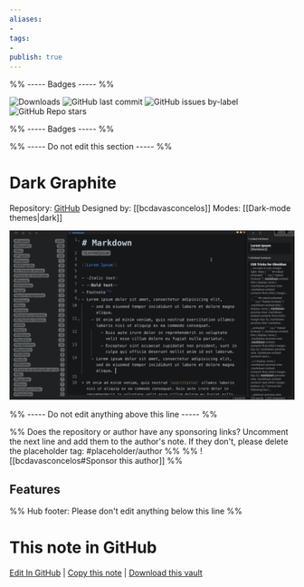 ```yaml
---
aliases:
- 
tags: 
- 
publish: true
---
```


%% ----- Badges ----- %%

![Downloads](https://img.shields.io/badge/downloads-6590-573E7A?style=for-the-badge&logo=)
![GitHub last commit](https://img.shields.io/github/last-commit/bcdavasconcelos/Obsidian-Graphite?color=573E7A&label=last%20update&logo=github&style=for-the-badge)
![GitHub issues by-label](https://img.shields.io/github/issues/bcdavasconcelos/Obsidian-Graphite/help%20wanted?color=573E7A&logo=github&style=for-the-badge) 
![GitHub Repo stars](https://img.shields.io/github/stars/bcdavasconcelos/Obsidian-Graphite?color=573E7A&logo=github&style=for-the-badge)

%% ----- Badges ----- %%

%% ----- Do not edit this section ----- %%

# Dark Graphite

Repository: [GitHub](https://github.com/bcdavasconcelos/Obsidian-Graphite)
Designed by: [[bcdavasconcelos]]
Modes: [[Dark-mode themes|dark]]



![screenshot](https://github.com/bcdavasconcelos/Obsidian-Graphite/raw/HEAD/graphite.png)

%% ----- Do not edit anything above this line ----- %% 

%% Does the repository or author have any sponsoring links? Uncomment the next line and add them to the author's note. If they don't, please delete the placeholder tag: #placeholder/author %%
%% ![[bcdavasconcelos#Sponsor this author]] %%


## Features



%% Hub footer: Please don't edit anything below this line %%

# This note in GitHub

<span class="git-footer">[Edit In GitHub](https://github.dev/obsidian-community/obsidian-hub/blob/main/02%20-%20Community%20Expansions/02.05%20All%20Community%20Expansions/Themes/Dark%20Graphite.md "git-hub-edit-note") | [Copy this note](https://raw.githubusercontent.com/obsidian-community/obsidian-hub/main/02%20-%20Community%20Expansions/02.05%20All%20Community%20Expansions/Themes/Dark%20Graphite.md "git-hub-copy-note") | [Download this vault](https://github.com/obsidian-community/obsidian-hub/archive/refs/heads/main.zip "git-hub-download-vault") </span>
